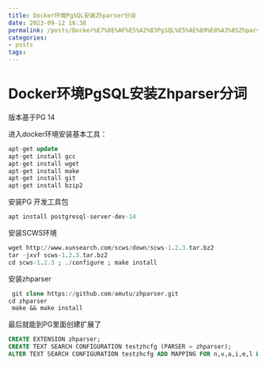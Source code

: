 ```yaml
---
title: Docker环境PgSQL安装Zhparser分词
date: 2023-09-12 16:38
permalink: /posts/Docker%E7%8E%AF%E5%A2%83PgSQL%E5%AE%89%E8%A3%85Zhparser%E5%88%86%E8%AF%8D
categories:
- posts
tags: 
---
```

# Docker环境PgSQL安装Zhparser分词

版本基于PG 14

进入docker环境安装基本工具：

```sql
apt-get update
apt-get install gcc
apt-get install wget
apt-get install make
apt-get install git
apt-get install bzip2
```

安装PG 开发工具包

```sql
apt install postgresql-server-dev-14
```

安装SCWS环境

```sql
wget http://www.xunsearch.com/scws/down/scws-1.2.3.tar.bz2
tar -jxvf scws-1.2.3.tar.bz2
cd scws-1.2.3 ; ./configure ; make install
```

安装zhparser

```sql
 git clone https://github.com/amutu/zhparser.git
cd zhparser
 make && make install
```

最后就能到PG里面创建扩展了

```sql
CREATE EXTENSION zhparser;
CREATE TEXT SEARCH CONFIGURATION testzhcfg (PARSER = zhparser);
ALTER TEXT SEARCH CONFIGURATION testzhcfg ADD MAPPING FOR n,v,a,i,e,l WITH simple;
```
